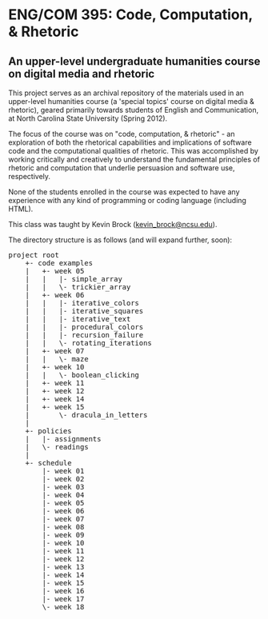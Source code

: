 # ENG/COM 395: Code, Computation, & Rhetoric

## An upper-level undergraduate humanities course on digital media and rhetoric

This project serves as an archival repository of the materials used in an upper-level humanities course (a 'special topics' course on digital media & rhetoric), geared primarily towards students of English and Communication, at North Carolina State University (Spring 2012). 

The focus of the course was on "code, computation, & rhetoric" - an exploration of both the rhetorical capabilities and implications of software code and the computational qualities of rhetoric. This was accomplished by working critically and creatively to understand the fundamental principles of rhetoric and computation that underlie persuasion and software use, respectively.

None of the students enrolled in the course was expected to have any experience with any kind of programming or coding language (including HTML).

This class was taught by Kevin Brock (kevin_brock@ncsu.edu).

The directory structure is as follows (and will expand further, soon):

<pre>
project root 
	+- code examples
	|	+- week 05
	|	|	|- simple_array
	|	|	\- trickier_array
	|	+- week 06
	|	|	|- iterative_colors
	|	|	|- iterative_squares
	|	|	|- iterative_text
	|	|	|- procedural_colors
	|	|	|- recursion_failure
	|	|	\- rotating_iterations
	|	+- week 07
	|	|	\- maze
	|	+- week 10
	|	|	\- boolean_clicking
	|	+- week 11
	|	+- week 12
	|	+- week 14
	|	+- week 15
	|		\- dracula_in_letters
	|
	+- policies
	|	|- assignments
	|	\- readings
	|
	+- schedule
		|- week 01
		|- week 02
		|- week 03
		|- week 04
		|- week 05
		|- week 06
		|- week 07
		|- week 08
		|- week 09
		|- week 10
		|- week 11
		|- week 12
		|- week 13
		|- week 14
		|- week 15
		|- week 16
		|- week 17
		\- week 18
</pre>